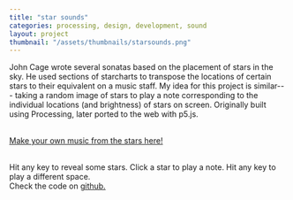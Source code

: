 ```yaml
---
title: "star sounds"
categories: processing, design, development, sound
layout: project
thumbnail: "/assets/thumbnails/starsounds.png"
---
```


John Cage wrote several sonatas based on the placement of stars in the sky.
He used sections of starcharts to transpose the locations of certain stars to their equivalent on
a music staff. My idea for this project is similar--- taking a random image of stars to play a note
corresponding to the individual locations (and brightness) of stars on screen.
Originally built using Processing, later ported to the web with p5.js.
<br>
<br>

<a href="{{ site.url }}/starsounds" target="_blank">Make your own music from the stars here!</a>

<br>
Hit any key to reveal some stars. Click a star to play a note. Hit any key to play a different space.


<br>
Check the code on <a href="https://github.com/tjheffner/starmap" target="_blank">github.</a>
